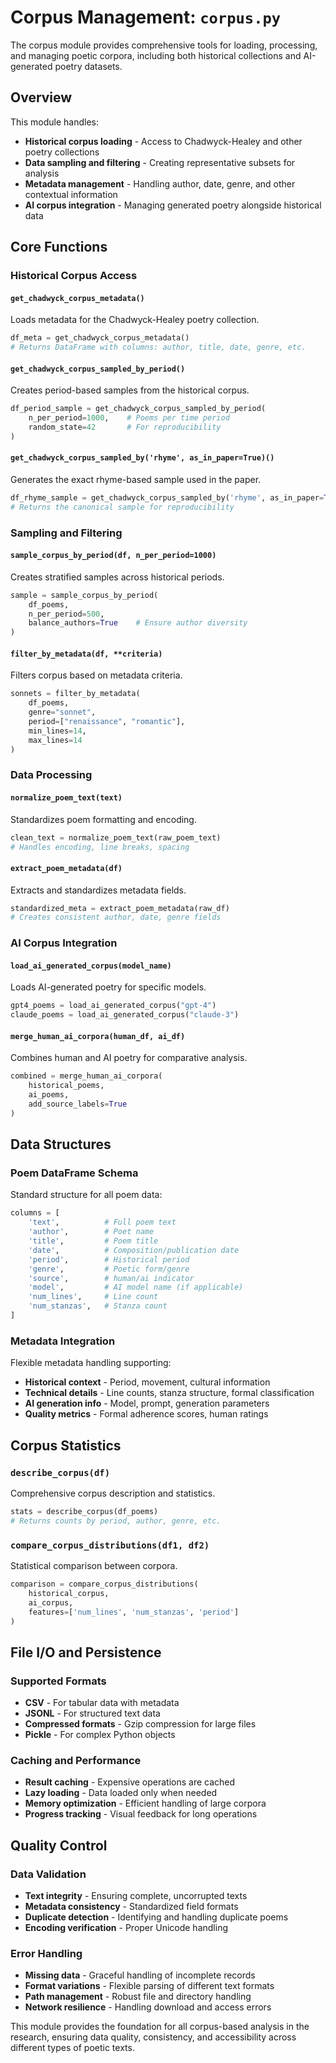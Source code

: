 # Corpus Management: `corpus.py`

The corpus module provides comprehensive tools for loading, processing, and managing poetic corpora, including both historical collections and AI-generated poetry datasets.

## Overview

This module handles:
- **Historical corpus loading** - Access to Chadwyck-Healey and other poetry collections
- **Data sampling and filtering** - Creating representative subsets for analysis
- **Metadata management** - Handling author, date, genre, and other contextual information
- **AI corpus integration** - Managing generated poetry alongside historical data

## Core Functions

### Historical Corpus Access

#### `get_chadwyck_corpus_metadata()`
Loads metadata for the Chadwyck-Healey poetry collection.

```python
df_meta = get_chadwyck_corpus_metadata()
# Returns DataFrame with columns: author, title, date, genre, etc.
```

#### `get_chadwyck_corpus_sampled_by_period()`
Creates period-based samples from the historical corpus.

```python
df_period_sample = get_chadwyck_corpus_sampled_by_period(
    n_per_period=1000,    # Poems per time period
    random_state=42       # For reproducibility
)
```

#### `get_chadwyck_corpus_sampled_by('rhyme', as_in_paper=True)()`
Generates the exact rhyme-based sample used in the paper.

```python
df_rhyme_sample = get_chadwyck_corpus_sampled_by('rhyme', as_in_paper=True)()
# Returns the canonical sample for reproducibility
```

### Sampling and Filtering

#### `sample_corpus_by_period(df, n_per_period=1000)`
Creates stratified samples across historical periods.

```python
sample = sample_corpus_by_period(
    df_poems, 
    n_per_period=500,
    balance_authors=True    # Ensure author diversity
)
```

#### `filter_by_metadata(df, **criteria)`
Filters corpus based on metadata criteria.

```python
sonnets = filter_by_metadata(
    df_poems,
    genre="sonnet",
    period=["renaissance", "romantic"],
    min_lines=14,
    max_lines=14
)
```

### Data Processing

#### `normalize_poem_text(text)`
Standardizes poem formatting and encoding.

```python
clean_text = normalize_poem_text(raw_poem_text)
# Handles encoding, line breaks, spacing
```

#### `extract_poem_metadata(df)`
Extracts and standardizes metadata fields.

```python
standardized_meta = extract_poem_metadata(raw_df)
# Creates consistent author, date, genre fields
```

### AI Corpus Integration

#### `load_ai_generated_corpus(model_name)`
Loads AI-generated poetry for specific models.

```python
gpt4_poems = load_ai_generated_corpus("gpt-4")
claude_poems = load_ai_generated_corpus("claude-3")
```

#### `merge_human_ai_corpora(human_df, ai_df)`
Combines human and AI poetry for comparative analysis.

```python
combined = merge_human_ai_corpora(
    historical_poems, 
    ai_poems,
    add_source_labels=True
)
```

## Data Structures

### Poem DataFrame Schema
Standard structure for all poem data:

```python
columns = [
    'text',          # Full poem text
    'author',        # Poet name
    'title',         # Poem title  
    'date',          # Composition/publication date
    'period',        # Historical period
    'genre',         # Poetic form/genre
    'source',        # human/ai indicator
    'model',         # AI model name (if applicable)
    'num_lines',     # Line count
    'num_stanzas',   # Stanza count
]
```

### Metadata Integration
Flexible metadata handling supporting:
- **Historical context** - Period, movement, cultural information
- **Technical details** - Line counts, stanza structure, formal classification
- **AI generation info** - Model, prompt, generation parameters
- **Quality metrics** - Formal adherence scores, human ratings

## Corpus Statistics

### `describe_corpus(df)`
Comprehensive corpus description and statistics.

```python
stats = describe_corpus(df_poems)
# Returns counts by period, author, genre, etc.
```

### `compare_corpus_distributions(df1, df2)`
Statistical comparison between corpora.

```python
comparison = compare_corpus_distributions(
    historical_corpus,
    ai_corpus,
    features=['num_lines', 'num_stanzas', 'period']
)
```

## File I/O and Persistence

### Supported Formats
- **CSV** - For tabular data with metadata
- **JSONL** - For structured text data
- **Compressed formats** - Gzip compression for large files
- **Pickle** - For complex Python objects

### Caching and Performance
- **Result caching** - Expensive operations are cached
- **Lazy loading** - Data loaded only when needed
- **Memory optimization** - Efficient handling of large corpora
- **Progress tracking** - Visual feedback for long operations

## Quality Control

### Data Validation
- **Text integrity** - Ensuring complete, uncorrupted texts
- **Metadata consistency** - Standardized field formats
- **Duplicate detection** - Identifying and handling duplicate poems
- **Encoding verification** - Proper Unicode handling

### Error Handling
- **Missing data** - Graceful handling of incomplete records
- **Format variations** - Flexible parsing of different text formats
- **Path management** - Robust file and directory handling
- **Network resilience** - Handling download and access errors

This module provides the foundation for all corpus-based analysis in the research, ensuring data quality, consistency, and accessibility across different types of poetic texts.
